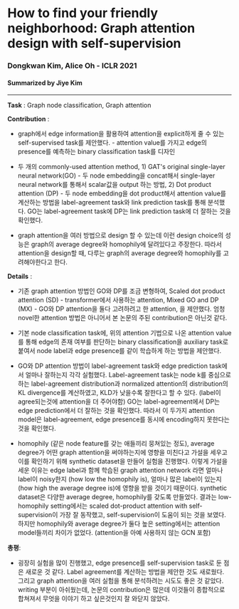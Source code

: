 # How to find your friendly neighborhood: Graph attention design with self-supervision
### Dongkwan Kim, Alice Oh - ICLR 2021
#### Summarized by Jiye Kim

---

**Task** : Graph node classification, Graph attention


**Contribution** : 
- graph에서 edge information을 활용하여 attention을 explicit하게 줄 수 있는 self-supervised task를 제안했다. - attention value를 가지고 edge의 presence를 예측하는 binary classification task를 디자인
	
- 두 개의 commonly-used attention method, 1) GAT's original single-layer neural network(GO) - 두 node embedding을 concat해서 single-layer neural network를 통해서 scalar값을 output 하는 방법, 2) Dot product attention (DP) - 두 node embedding을 dot product해서 attention value를 계산하는 방법을 label-agreement task와 link prediction task를 통해 분석했다. GO는 label-agreement task에 DP는 link prediction task에 더 잘하는 것을 확인했다.
	
- graph attention을 여러 방법으로 design 할 수 있는데 이런 design choice의 성능은 graph의 average degree와 homophily에 달려있다고 주장한다. 따라서 attention을 design할 때, 다루는 graph의 average degree와 homophily를 고려해야한다고 한다.


**Details** : 

- 기존 graph attention 방법인 GO와 DP를 조금 변형하여, Scaled dot product attention (SD) - transformer에서 사용하는 attention, Mixed GO and DP (MX) - GO와 DP attention을 둘다 고려하려고 한 attention, 을 제안했다. 엄청 novel한 attention 방법은 아니어서 본 논문의 주된 contribution은 아닌것 같다.
	
- 기본 node classification task에, 위의 attention 기법으로 나온 attention value를 통해 edge의 존재 여부를 판단하는 binary classification을 auxiliary task로 붙여서 node label과 edge presence를 같이 학습하게 하는 방법을 제안했다.
	
- GO와 DP attention 방법이 label-agreement task와 edge prediction task에서 얼마나 잘하는지 각각 실험했다. Label-agreement task는 node k를 중심으로하는 label-agreement distribution과 normalized attention의 distribution의 KL divergence를 계산하였고, KLD가 낮을수록 잘한다고 할 수 있다. (label이 agree되는것에 attention을 더 주어야함) GO는 label-agreement에서 DP는 edge prediction에서 더 잘하는 것을 확인했다. 따라서 이 두가지 attention model은 label-agreement, edge presence를 동시에 encoding하지 못한다는 것을 확인했다.
	
- homophily (같은 node feature를 갖는 애들끼리 뭉쳐있는 정도), average degree가 어떤 graph attention을 써야하는지에 영향을 미친다고 가설을 세우고 이를 확인하기 위해 synthetic dataset을 만들어 실험을 진행했다. 이렇게 가설을 세운 이유는 edge label과 함께 학습된 graph attention network 라면 얼마나 label이 noisy한지 (how low the homophily is), 얼마나 많은 label이 있는지 (how high the average degree is)에 영향을 받을 것이기 때문이다. synthetic dataset은 다양한 average degree, homophily를 갖도록 만들었다. 결과는 low-homophily setting에서는 scaled dot-product attention with self-supervision이 가장 잘 동작했고, self-supervision이 도움이 되는 것을 보였다. 하지만 homophily와 average degree가 둘다 높은 setting에서는 attention model들끼리 차이가 없었다. (attention을 아예 사용하지 않는 GCN 포함)



**총평**:
- 굉장히 실험을 많이 진행했고, edge presence를 self-supervision task로 둔 점은 새로운 것 같다. Label agreement를 계산하는 방법을 제안한 것도 새로웠다. 그리고 graph attention을 여러 실험을 통해 분석하려는 시도도 좋은 것 같았다. writing 부분이 아쉬웠는데, 논문의 contribution은 많은데 이것들이 종합적으로 합쳐져서 무엇을 이야기 하고 싶은것인지 잘 와닫지 않았다.
